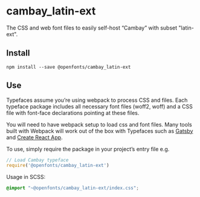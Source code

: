
# cambay_latin-ext

The CSS and web font files to easily self-host “Cambay” with subset "latin-ext".

## Install

`npm install --save @openfonts/cambay_latin-ext`

## Use

Typefaces assume you’re using webpack to process CSS and files. Each typeface
package includes all necessary font files (woff2, woff) and a CSS file with
font-face declarations pointing at these files.

You will need to have webpack setup to load css and font files. Many tools built
with Webpack will work out of the box with Typefaces such as [Gatsby](https://github.com/gatsbyjs/gatsby)
and [Create React App](https://github.com/facebookincubator/create-react-app).

To use, simply require the package in your project’s entry file e.g.

```javascript
// Load Cambay typeface
require('@openfonts/cambay_latin-ext')
```

Usage in SCSS:
```scss
@import "~@openfonts/cambay_latin-ext/index.css";
```
